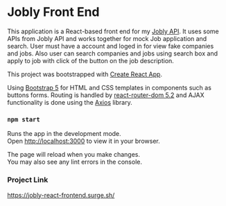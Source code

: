 # Jobly Front End

This application is a React-based front end for my [Jobly API](https://github.com/sozgur/express-jobly). It uses some APIs from Jobly API and works together for mock Job application and search. User must have a account and loged in for view fake companies and jobs. Also user can search companies and jobs using search box and apply to job with click of the button on the job description.

This project was bootstrapped with [Create React App](https://github.com/facebook/create-react-app).

Using [Bootstrap 5](https://getbootstrap.com/) for HTML and CSS templates in components such as buttons forms. Routing is handled by [react-router-dom 5.2](https://github.com/remix-run/react-router) and AJAX functionality is done using the [Axios](https://github.com/axios/axios) library.

### `npm start`

Runs the app in the development mode.\
Open [http://localhost:3000](http://localhost:3000) to view it in your browser.

The page will reload when you make changes.\
You may also see any lint errors in the console.

### Project Link

https://jobly-react-frontend.surge.sh/
